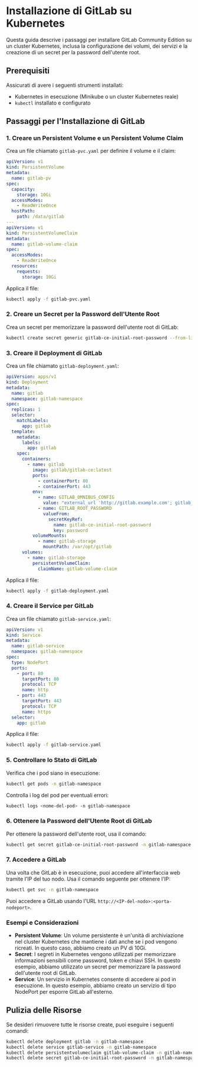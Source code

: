 # Installazione di GitLab su Kubernetes

Questa guida descrive i passaggi per installare GitLab Community Edition su un cluster Kubernetes, inclusa la configurazione dei volumi, dei servizi e la creazione di un secret per la password dell'utente root.

## Prerequisiti

Assicurati di avere i seguenti strumenti installati:

- Kubernetes in esecuzione (Minikube o un cluster Kubernetes reale)
- `kubectl` installato e configurato

## Passaggi per l'Installazione di GitLab

### 1. Creare un Persistent Volume e un Persistent Volume Claim

Crea un file chiamato `gitlab-pvc.yaml` per definire il volume e il claim:

```yaml
apiVersion: v1
kind: PersistentVolume
metadata:
  name: gitlab-pv
spec:
  capacity:
    storage: 10Gi
  accessModes:
    - ReadWriteOnce
  hostPath:
    path: /data/gitlab
---
apiVersion: v1
kind: PersistentVolumeClaim
metadata:
  name: gitlab-volume-claim
spec:
  accessModes:
    - ReadWriteOnce
  resources:
    requests:
      storage: 10Gi
```

Applica il file:

```bash
kubectl apply -f gitlab-pvc.yaml
```

### 2. Creare un Secret per la Password dell'Utente Root

Crea un secret per memorizzare la password dell'utente root di GitLab:

```bash
kubectl create secret generic gitlab-ce-initial-root-password --from-literal=password='your_secure_password' -n gitlab-namespace
```


### 3. Creare il Deployment di GitLab

Crea un file chiamato `gitlab-deployment.yaml`:

```yaml
apiVersion: apps/v1
kind: Deployment
metadata:
  name: gitlab
  namespace: gitlab-namespace
spec:
  replicas: 1
  selector:
    matchLabels:
      app: gitlab
  template:
    metadata:
      labels:
        app: gitlab
    spec:
      containers:
        - name: gitlab
          image: gitlab/gitlab-ce:latest
          ports:
            - containerPort: 80
            - containerPort: 443
          env:
            - name: GITLAB_OMNIBUS_CONFIG
              value: "external_url 'http://gitlab.example.com'; gitlab_rails['gitlab_shell_ssh_port'] = 22;"
            - name: GITLAB_ROOT_PASSWORD
              valueFrom:
                secretKeyRef:
                  name: gitlab-ce-initial-root-password
                  key: password
          volumeMounts:
            - name: gitlab-storage
              mountPath: /var/opt/gitlab
      volumes:
        - name: gitlab-storage
          persistentVolumeClaim:
            claimName: gitlab-volume-claim
```

Applica il file:

```bash
kubectl apply -f gitlab-deployment.yaml
```

### 4. Creare il Service per GitLab

Crea un file chiamato `gitlab-service.yaml`:

```yaml
apiVersion: v1
kind: Service
metadata:
  name: gitlab-service
  namespace: gitlab-namespace
spec:
  type: NodePort
  ports:
    - port: 80
      targetPort: 80
      protocol: TCP
      name: http
    - port: 443
      targetPort: 443
      protocol: TCP
      name: https
  selector:
    app: gitlab
```

Applica il file:

```bash
kubectl apply -f gitlab-service.yaml
```

### 5. Controllare lo Stato di GitLab

Verifica che i pod siano in esecuzione:

```bash
kubectl get pods -n gitlab-namespace
```

Controlla i log del pod per eventuali errori:

```bash
kubectl logs <nome-del-pod> -n gitlab-namespace
```

### 6. Ottenere la Password dell'Utente Root di GitLab

Per ottenere la password dell'utente root, usa il comando:

```bash
kubectl get secret gitlab-ce-initial-root-password -n gitlab-namespace -o jsonpath="{.data.password}" | base64 --decode ; echo
```

### 7. Accedere a GitLab

Una volta che GitLab è in esecuzione, puoi accedere all'interfaccia web tramite l'IP del tuo nodo. Usa il comando seguente per ottenere l'IP:

```bash
kubectl get svc -n gitlab-namespace
```

Puoi accedere a GitLab usando l'URL `http://<IP-del-nodo>:<porta-nodeport>`.

### Esempi e Considerazioni

- **Persistent Volume**: Un volume persistente è un'unità di archiviazione nel cluster Kubernetes che mantiene i dati anche se i pod vengono ricreati. In questo caso, abbiamo creato un PV di 10Gi.
- **Secret**: I segreti in Kubernetes vengono utilizzati per memorizzare informazioni sensibili come password, token e chiavi SSH. In questo esempio, abbiamo utilizzato un secret per memorizzare la password dell'utente root di GitLab.
- **Service**: Un servizio in Kubernetes consente di accedere ai pod in esecuzione. In questo esempio, abbiamo creato un servizio di tipo NodePort per esporre GitLab all'esterno.

## Pulizia delle Risorse

Se desideri rimuovere tutte le risorse create, puoi eseguire i seguenti comandi:

```bash
kubectl delete deployment gitlab -n gitlab-namespace
kubectl delete service gitlab-service -n gitlab-namespace
kubectl delete persistentvolumeclaim gitlab-volume-claim -n gitlab-namespace
kubectl delete secret gitlab-ce-initial-root-password -n gitlab-namespace
```
